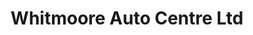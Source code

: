 ---
title: "Whitmoore Auto Centre Ltd"
url: /atherstone/whitmoore-auto-centre-ltd/
shop: car repair
---